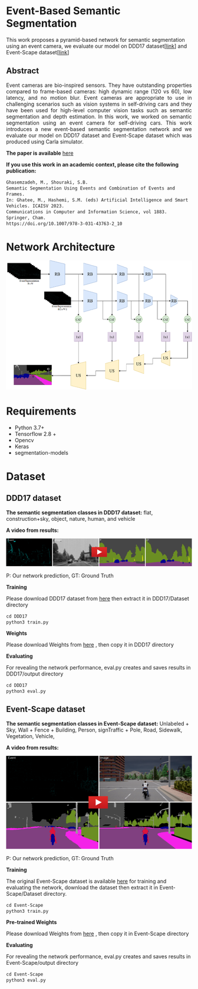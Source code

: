 # Event-Based Semantic Segmentation

This work proposes a pyramid-based network for semantic segmentation using an event camera, we evaluate our model on DDD17 dataset[[link](https://github.com/Shathe/Ev-SegNet#readme)] and Event-Scape dataset[[link](https://rpg.ifi.uzh.ch/RAMNet.html)] 

## Abstract
<p align="justify">
Event cameras are bio-inspired sensors. They have outstanding properties compared to frame-based cameras: high dynamic range (120 vs 60), low latency, and no motion blur. Event cameras are appropriate to use in challenging scenarios such as vision systems in self-driving cars and they have been used for high-level computer vision tasks such as semantic segmentation and depth estimation. In this work, we worked on semantic segmentation using an event camera for self-driving cars. This work introduces a new event-based semantic segmentation network and we evaluate our model on DDD17 dataset and Event-Scape dataset which was produced using Carla simulator.
</p>

**The paper is available** [here](https://link.springer.com/chapter/10.1007/978-3-031-43763-2_10) 

**If you use this work in an academic context, please cite the following publication:**
```
Ghasemzadeh, M., Shouraki, S.B. 
Semantic Segmentation Using Events and Combination of Events and Frames.
In: Ghatee, M., Hashemi, S.M. (eds) Artificial Intelligence and Smart Vehicles. ICAISV 2023.
Communications in Computer and Information Science, vol 1883. Springer, Cham.
https://doi.org/10.1007/978-3-031-43763-2_10
```

# Network Architecture

<img src="pic/eventmod.png" width="550" height="350">

# Requirements
* Python 3.7+
* Tensorflow 2.8 + 
* Opencv
* Keras
* segmentation-models


# Dataset

## DDD17 dataset

**The semantic segmentation classes in DDD17 dataset:** flat, construction+sky, object,  nature,  human, and vehicle

**A video from results:**

[![Watch the video](pic/rec1487417411_export_3772.png)](https://youtu.be/AL911t6QpBA)

P: Our network prediction, GT: Ground Truth

**Training**

Please download DDD17 dataset from [here](https://github.com/Shathe/Ev-SegNet) then extract it in DDD17/Dataset directory
```
cd DDD17
python3 train.py
```

**Weights**

Please download Weights from [here](https://drive.google.com/drive/folders/1o1KrejQ7epF2IynXCzF_kk67h1ZcqoU5?usp=drive_link) , then copy it in DDD17 directory

**Evaluating**

For revealing the network performance, eval.py creates and saves results in DDD17/output directory
```
cd DDD17
python3 eval.py
```




## Event-Scape dataset

**The semantic segmentation classes in Event-Scape dataset:** ‫‪Unlabeled‬‬‫‪ +‬‬ ‫‪Sky,‬‬ ‫‪Wall‬‬‫‪ +‬‬ ‫‪Fence‬‬ ‫‪+‬‬ ‫‪Building‬‬, Person‬‬, sign‬‬‫‪Traffic‬‬ ‫‪+‬‬ ‫‪Pole‬‬, ‫‪Road‬‬, ‫‪Sidewalk‬‬, Vegetation‬‬, Vehicle‬‬,

**A video from results:**

[![Watch the video](pic/05_001_0162_image.png)](https://youtu.be/Q1pNcZDNzos)

P: Our network prediction, GT: Ground Truth

**Training**

The original Event-Scape dataset is available [here](https://rpg.ifi.uzh.ch/RAMNet.html) for training and evaluating the network, download the dataset then extract it in Event-Scape/Dataset directory.

```
cd Event-Scape
python3 train.py
```

**Pre-trained Weights**

Please download Weights from [here](https://drive.google.com/drive/folders/1SdLbta7b6hMZ-CdAteL72taKPw1MqV2C?usp=drive_link) , then copy it in Event-Scape directory

**Evaluating**

For revealing the network performance, eval.py creates and saves results in Event-Scape/output directory
```
cd Event-Scape
python3 eval.py
```






